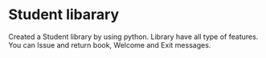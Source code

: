 # Student libarary

Created a Student library by using python. Library have all type of features.
You can Issue and return book, Welcome and Exit messages.
